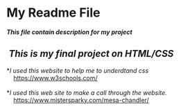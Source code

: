 My Readme File<br>
===========
***This file contain description for my project***

 ___This is my final project on HTML/CSS___<br>
-----------
*_I used this website to help me to underdtand css_<br>
    https://www.w3schools.com/<br><br>
*_I used this web site to make a call through the website._<br>
    https://www.mistersparky.com/mesa-chandler/

